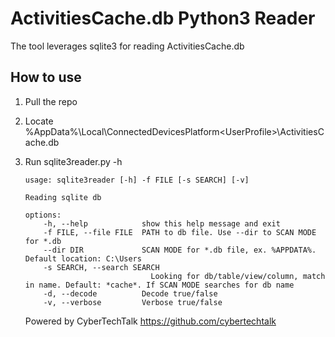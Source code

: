# ActivitiesCache.db Python3 Reader

The tool leverages sqlite3 for reading ActivitiesCache.db

## How to use

1. Pull the repo
2. Locate %AppData%\Local\ConnectedDevicesPlatform\<UserProfile>\ActivitiesCache.db
3. Run sqlite3reader.py -h

    ````
    usage: sqlite3reader [-h] -f FILE [-s SEARCH] [-v]

    Reading sqlite db

    options:
        -h, --help            show this help message and exit
        -f FILE, --file FILE  PATH to db file. Use --dir to SCAN MODE for *.db
        --dir DIR             SCAN MODE for *.db file, ex. %APPDATA%. Default location: C:\Users
        -s SEARCH, --search SEARCH
                                Looking for db/table/view/column, match in name. Default: *cache*. If SCAN MODE searches for db name
        -d, --decode          Decode true/false
        -v, --verbose         Verbose true/false
    ````
    Powered by CyberTechTalk https://github.com/cybertechtalk